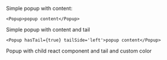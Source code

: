 Simple popup with content:

	<Popup>popup content</Popup>

Simple popup with content and tail

	<Popup hasTail={true} tailSide='left'>popup content</Popup>

Popup with child react component and tail and custom color
	<Popup hasTail={true} tailSide='left' tailColor='#1dc428'>
		<TextInput placeholder="Enter the text" />
	</Popup>

